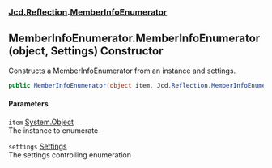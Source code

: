 ### [Jcd.Reflection](Jcd_Reflection.md 'Jcd.Reflection').[MemberInfoEnumerator](Jcd_Reflection_MemberInfoEnumerator.md 'Jcd.Reflection.MemberInfoEnumerator')
## MemberInfoEnumerator.MemberInfoEnumerator(object, Settings) Constructor
Constructs a MemberInfoEnumerator from an instance and settings.  
```csharp
public MemberInfoEnumerator(object item, Jcd.Reflection.MemberInfoEnumerator.Settings settings=default(Jcd.Reflection.MemberInfoEnumerator.Settings));
```
#### Parameters
<a name='Jcd_Reflection_MemberInfoEnumerator_MemberInfoEnumerator(object_Jcd_Reflection_MemberInfoEnumerator_Settings)_item'></a>
`item` [System.Object](https://docs.microsoft.com/en-us/dotnet/api/System.Object 'System.Object')  
The instance to enumerate
  
<a name='Jcd_Reflection_MemberInfoEnumerator_MemberInfoEnumerator(object_Jcd_Reflection_MemberInfoEnumerator_Settings)_settings'></a>
`settings` [Settings](Jcd_Reflection_MemberInfoEnumerator_Settings.md 'Jcd.Reflection.MemberInfoEnumerator.Settings')  
The settings controlling enumeration
  
